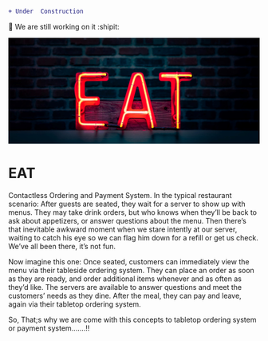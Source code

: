 
```diff 

+ Under  Construction

```
:two_men_holding_hands:
We are still working on it :shipit:

![alt text](home_banner.jpg)
# EAT

Contactless Ordering and Payment System. 
In the typical restaurant scenario: After guests are seated, they wait for a server to show up with menus. They may take drink orders, but who knows when they’ll be back to ask about appetizers, or answer questions about the menu. Then there’s that inevitable awkward moment when we stare intently at our server, waiting to catch his eye so we can flag him down for a refill or get us check. We’ve all been there, it’s not fun.

Now imagine this one: Once seated, customers can immediately view the menu via their tableside ordering system. They can place an order as soon as they are ready, and order additional items whenever and as often as they’d like. The servers are available to answer questions and meet the customers’ needs as they dine. After the meal, they can pay and leave, again via their tabletop ordering system. 

So, That;s why we are come with this concepts to tabletop ordering system or payment system.......!!


